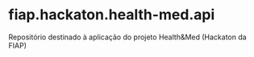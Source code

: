 # fiap.hackaton.health-med.api
Repositório destinado à aplicação do projeto Health&amp;Med (Hackaton da FIAP)

